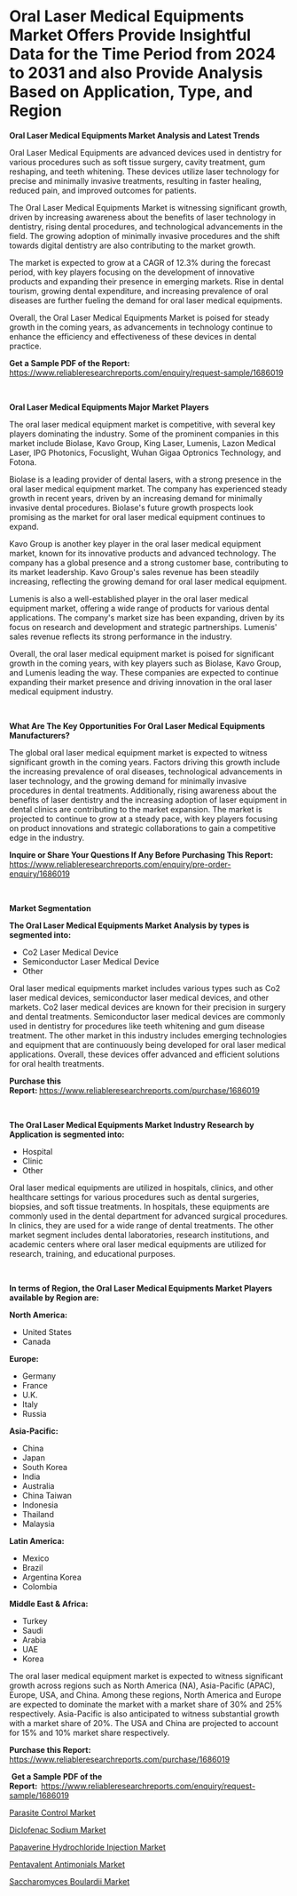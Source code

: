<p><h1>Oral Laser Medical Equipments Market Offers Provide Insightful Data for the Time Period from 2024 to 2031 and also Provide Analysis Based on Application, Type, and Region</h1></p><p><strong>Oral Laser Medical Equipments Market Analysis and Latest Trends</strong></p>
<p><p>Oral Laser Medical Equipments are advanced devices used in dentistry for various procedures such as soft tissue surgery, cavity treatment, gum reshaping, and teeth whitening. These devices utilize laser technology for precise and minimally invasive treatments, resulting in faster healing, reduced pain, and improved outcomes for patients.</p><p>The Oral Laser Medical Equipments Market is witnessing significant growth, driven by increasing awareness about the benefits of laser technology in dentistry, rising dental procedures, and technological advancements in the field. The growing adoption of minimally invasive procedures and the shift towards digital dentistry are also contributing to the market growth.</p><p>The market is expected to grow at a CAGR of 12.3% during the forecast period, with key players focusing on the development of innovative products and expanding their presence in emerging markets. Rise in dental tourism, growing dental expenditure, and increasing prevalence of oral diseases are further fueling the demand for oral laser medical equipments.</p><p>Overall, the Oral Laser Medical Equipments Market is poised for steady growth in the coming years, as advancements in technology continue to enhance the efficiency and effectiveness of these devices in dental practice.</p></p>
<p><strong>Get a Sample PDF of the Report:&nbsp;</strong> <a href="https://www.reliableresearchreports.com/enquiry/request-sample/1686019">https://www.reliableresearchreports.com/enquiry/request-sample/1686019</a></p>
<p>&nbsp;</p>
<p><strong>Oral Laser Medical Equipments Major Market Players</strong></p>
<p><p>The oral laser medical equipment market is competitive, with several key players dominating the industry. Some of the prominent companies in this market include Biolase, Kavo Group, King Laser, Lumenis, Lazon Medical Laser, IPG Photonics, Focuslight, Wuhan Gigaa Optronics Technology, and Fotona.</p><p>Biolase is a leading provider of dental lasers, with a strong presence in the oral laser medical equipment market. The company has experienced steady growth in recent years, driven by an increasing demand for minimally invasive dental procedures. Biolase's future growth prospects look promising as the market for oral laser medical equipment continues to expand.</p><p>Kavo Group is another key player in the oral laser medical equipment market, known for its innovative products and advanced technology. The company has a global presence and a strong customer base, contributing to its market leadership. Kavo Group's sales revenue has been steadily increasing, reflecting the growing demand for oral laser medical equipment.</p><p>Lumenis is also a well-established player in the oral laser medical equipment market, offering a wide range of products for various dental applications. The company's market size has been expanding, driven by its focus on research and development and strategic partnerships. Lumenis' sales revenue reflects its strong performance in the industry.</p><p>Overall, the oral laser medical equipment market is poised for significant growth in the coming years, with key players such as Biolase, Kavo Group, and Lumenis leading the way. These companies are expected to continue expanding their market presence and driving innovation in the oral laser medical equipment industry.</p></p>
<p>&nbsp;</p>
<p><strong>What Are The Key Opportunities For Oral Laser Medical Equipments Manufacturers?</strong></p>
<p><p>The global oral laser medical equipment market is expected to witness significant growth in the coming years. Factors driving this growth include the increasing prevalence of oral diseases, technological advancements in laser technology, and the growing demand for minimally invasive procedures in dental treatments. Additionally, rising awareness about the benefits of laser dentistry and the increasing adoption of laser equipment in dental clinics are contributing to the market expansion. The market is projected to continue to grow at a steady pace, with key players focusing on product innovations and strategic collaborations to gain a competitive edge in the industry.</p></p>
<p><strong>Inquire or Share Your Questions If Any Before Purchasing This Report:</strong> <a href="https://www.reliableresearchreports.com/enquiry/pre-order-enquiry/1686019">https://www.reliableresearchreports.com/enquiry/pre-order-enquiry/1686019</a></p>
<p>&nbsp;</p>
<p><strong>Market Segmentation</strong></p>
<p><strong>The Oral Laser Medical Equipments Market Analysis by types is segmented into:</strong></p>
<p><ul><li>Co2 Laser Medical Device</li><li>Semiconductor Laser Medical Device</li><li>Other</li></ul></p>
<p><p>Oral laser medical equipments market includes various types such as Co2 laser medical devices, semiconductor laser medical devices, and other markets. Co2 laser medical devices are known for their precision in surgery and dental treatments. Semiconductor laser medical devices are commonly used in dentistry for procedures like teeth whitening and gum disease treatment. The other market in this industry includes emerging technologies and equipment that are continuously being developed for oral laser medical applications. Overall, these devices offer advanced and efficient solutions for oral health treatments.</p></p>
<p><strong>Purchase this Report:&nbsp;</strong><a href="https://www.reliableresearchreports.com/purchase/1686019">https://www.reliableresearchreports.com/purchase/1686019</a></p>
<p>&nbsp;</p>
<p><strong>The Oral Laser Medical Equipments Market Industry Research by Application is segmented into:</strong></p>
<p><ul><li>Hospital</li><li>Clinic</li><li>Other</li></ul></p>
<p><p>Oral laser medical equipments are utilized in hospitals, clinics, and other healthcare settings for various procedures such as dental surgeries, biopsies, and soft tissue treatments. In hospitals, these equipments are commonly used in the dental department for advanced surgical procedures. In clinics, they are used for a wide range of dental treatments. The other market segment includes dental laboratories, research institutions, and academic centers where oral laser medical equipments are utilized for research, training, and educational purposes.</p></p>
<p>&nbsp;</p>
<p><strong>In terms of Region, the Oral Laser Medical Equipments Market Players available by Region are:</strong></p>
<p>
    <p> <strong> North America: </strong>
        <ul>
            <li>United States</li>
            <li>Canada</li>
        </ul>
        </p> 
    <p> <strong> Europe: </strong>
        <ul>
            <li>Germany</li>
            <li>France</li>
            <li>U.K.</li>
            <li>Italy</li>
            <li>Russia</li>
        </ul>
        </p> 
    <p> <strong> Asia-Pacific: </strong>
        <ul>
            <li>China</li>
            <li>Japan</li>
            <li>South Korea</li>
            <li>India</li>
            <li>Australia</li>
            <li>China Taiwan</li>
            <li>Indonesia</li>
            <li>Thailand</li>
            <li>Malaysia</li>
        </ul>
        </p> 
    <p> <strong> Latin America: </strong>
        <ul>
            <li>Mexico</li>
            <li>Brazil</li>
            <li>Argentina Korea</li>
            <li>Colombia</li>
        </ul>
        </p> 
    <p> <strong> Middle East & Africa: </strong>
        <ul>
            <li>Turkey</li>
            <li>Saudi</li>
            <li>Arabia</li>
            <li>UAE</li>
            <li>Korea</li>
        </ul>
    </p>
    </p>
<p><p>The oral laser medical equipment market is expected to witness significant growth across regions such as North America (NA), Asia-Pacific (APAC), Europe, USA, and China. Among these regions, North America and Europe are expected to dominate the market with a market share of 30% and 25% respectively. Asia-Pacific is also anticipated to witness substantial growth with a market share of 20%. The USA and China are projected to account for 15% and 10% market share respectively.</p></p>
<p><strong>Purchase this Report: </strong><a href="https://www.reliableresearchreports.com/purchase/1686019">https://www.reliableresearchreports.com/purchase/1686019</a></p>
<p>&nbsp;<strong>Get a Sample PDF of the Report:&nbsp;&nbsp;</strong><a href="https://www.reliableresearchreports.com/enquiry/request-sample/1686019">https://www.reliableresearchreports.com/enquiry/request-sample/1686019</a></p>
<p><strong></strong></p>
<p><p><a href="https://medium.com/@dessiefadel/parasite-control-market-trends-and-market-analysis-forecasted-for-period-2024-2031-7fefd7c6967f">Parasite Control Market</a></p><p><a href="https://medium.com/@terrellconn/diclofenac-sodium-market-outlook-industry-overview-and-forecast-2024-to-2031-2aff396a9b9c">Diclofenac Sodium Market</a></p><p><a href="https://medium.com/@terrellconn/papaverine-hydrochloride-injection-market-furnishes-information-on-market-share-market-trends-and-21e890897081">Papaverine Hydrochloride Injection Market</a></p><p><a href="https://medium.com/@anibalstamm1912/decoding-pentavalent-antimonials-market-metrics-market-share-trends-and-growth-patterns-8b81a10ef5c9">Pentavalent Antimonials Market</a></p><p><a href="https://medium.com/@dessiefadel/saccharomyces-boulardii-market-size-and-market-trends-complete-industry-overview-2024-to-2031-0933379160ba">Saccharomyces Boulardii Market</a></p></p>